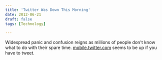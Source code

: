 ```yaml
---
title: 'Twitter Was Down This Morning'
date: 2012-06-21
draft: false
tags: [Technology]

---
```


Widespread panic and confusion reigns as millions of people don't know what to do with their spare time. [mobile.twitter.com](http://mobile.twitter.com) seems to be up if you have to tweet.